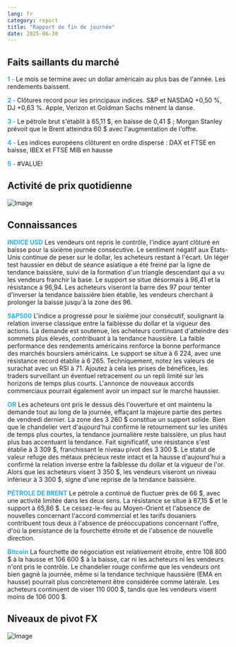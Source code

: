 ```yaml
---
lang: fr
category: report
title: "Rapport de fin de journée"
date: 2025-06-30
---
```



<h2>Faits saillants du marché</h2>
<strong style="color: #2caef7;">1 - </strong> Le mois se termine avec un dollar américain au plus bas de l'année. Les rendements baissent.

<strong style="color: #2caef7;">2 - </strong> Clôtures record pour les principaux indices. S&P et NASDAQ +0,50 %, DJ +0,63 %. Apple, Verizon et Goldman Sachs mènent la danse.

<strong style="color: #2caef7;">3 - </strong> Le pétrole brut s'établit à 65,11 $, en baisse de 0,41 $ ; Morgan Stanley prévoit que le Brent atteindra 60 $ avec l'augmentation de l'offre.

<strong style="color: #2caef7;">4 - </strong> Les indices européens clôturent en ordre dispersé : DAX et FTSE en baisse, IBEX et FTSE MIB en hausse

<strong style="color: #2caef7;">5 - </strong> #VALUE!



<h2>Activité de prix quotidienne</h2>
<img src="https://markleighedu.github.io/img/Jun-2025/30-Jun-2025/price.jpg" alt="Image"/>

<h2>Connaissances</h2>
<strong style="color: #2caef7;">INDICE USD</strong> Les vendeurs ont repris le contrôle, l'indice ayant clôturé en baisse pour la sixième journée consécutive. Le sentiment négatif aux États-Unis continue de peser sur le dollar, les acheteurs restant à l'écart. Un léger test haussier en début de séance asiatique a été freiné par la ligne de tendance baissière, suivi de la formation d'un triangle descendant qui a vu les vendeurs franchir la base. Le support se situe désormais à 96,41 et la résistance à 96,94. Les acheteurs viseront la barre des 97 pour tenter d'inverser la tendance baissière bien établie, les vendeurs cherchant à prolonger la baisse jusqu'à la zone des 96.

<strong style="color: #2caef7;">S&P500</strong> L'indice a progressé pour le sixième jour consécutif, soulignant la relation inverse classique entre la faiblesse du dollar et la vigueur des actions. La demande est soutenue, les acheteurs continuant d'atteindre des sommets plus élevés, contribuant à la tendance haussière. La faible performance des rendements américains renforce la bonne performance des marchés boursiers américains. Le support se situe à 6 224, avec une résistance record établie à 6 265. Techniquement, notez les valeurs de surachat avec un RSI à 71. Ajoutez à cela les prises de bénéfices, les traders surveillant un éventuel retracement ou un repli limité sur les horizons de temps plus courts. L'annonce de nouveaux accords commerciaux pourrait également avoir un impact sur le marché haussier.

<strong style="color: #2caef7;">OR</strong> Les acheteurs ont pris le dessus dès l'ouverture et ont maintenu la demande tout au long de la journée, effaçant la majeure partie des pertes de vendredi dernier. La zone des 3 260 $ constitue un support solide. Bien que le chandelier vert d'aujourd'hui confirme le retournement sur les unités de temps plus courtes, la tendance journalière reste baissière, un plus haut plus bas accentuant la tendance. Fait significatif, une résistance s'est établie à 3 309 $, franchissant le niveau pivot des 3 300 $. Le statut de valeur refuge des métaux précieux reste intact et la hausse d'aujourd'hui a confirmé la relation inverse entre la faiblesse du dollar et la vigueur de l'or. Alors que les acheteurs visent 3 350 $, les vendeurs viseront un niveau inférieur à 3 300 $, signe d'une reprise de la tendance baissière.

<strong style="color: #2caef7;">PÉTROLE DE BRENT</strong> Le pétrole a continué de fluctuer près de 66 $, avec une activité limitée dans les deux sens. La résistance se situe à 67,15 $ et le support à 65,86 $. Le cessez-le-feu au Moyen-Orient et l'absence de nouvelles concernant l'accord commercial et les tarifs douaniers contribuent tous deux à l'absence de préoccupations concernant l'offre, d'où la persistance de la fourchette étroite et de l'absence de nouvelle direction.

<strong style="color: #2caef7;">Bitcoin</strong> La fourchette de négociation est relativement étroite, entre 108 800 $ à la hausse et 106 600 $ à la baisse, car ni les acheteurs ni les vendeurs n'ont pris le contrôle. Le chandelier rouge confirme que les vendeurs ont bien gagné la journée, même si la tendance technique haussière (EMA en hausse) pourrait plus concrètement être considérée comme latérale. Les acheteurs continuent de viser 110 000 $, tandis que les vendeurs visent moins de 106 000 $.



<h2>Niveaux de pivot FX</h2>
<img src="https://markleighedu.github.io/img/Jun-2025/30-Jun-2025/pivot.jpg" alt="Image"/>